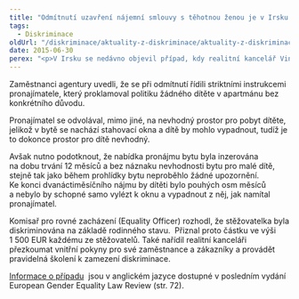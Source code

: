 ```yaml
---
title: "Odmítnutí uzavření nájemní smlouvy s těhotnou ženou je v Irsku diskriminační"
tags:
  - Diskriminace
oldUrl: "/diskriminace/aktuality-z-diskriminace/aktuality-z-diskriminace-2015/odmitnuti-uzavreni-najemni-smlouvy-s-tehotnou-zenou-je-v-irsku-diskriminacni/"
date: 2015-06-30
perex: "<p>V Irsku se nedávno objevil případ, kdy realitní kancelář Vincent Finnegan Ltd odmítla uzavřít smlouvu o nájmu bytu s těhotnou ženou a jejím manželem. Poté, co si těhotná žena prohlédla byt v Dublinu a projevila o něj zájem, obdržela dotaz, kdo se v daném bytě bude zdržovat. Žena uvedla, že ona a její manžel a do tří měsíců také jejich očekávané dítě. Smlouva s ní nakonec nebyla uzavřena.</p>"
---
```


<!-- imported from the old website -->

<p class="align-blok">Zaměstnanci agentury uvedli, že se při odmítnutí řídili striktními instrukcemi pronajímatele, který proklamoval politiku žádného dítěte v apartmánu bez konkrétního důvodu.</p><p class="align-blok">Pronajímatel se odvolával, mimo jiné, na nevhodný prostor pro pobyt dítěte, jelikož v bytě se nachází stahovací okna a dítě by mohlo vypadnout, tudíž je to dokonce prostor pro dítě nevhodný. </p><p class="align-blok">Avšak nutno podotknout, že nabídka pronájmu bytu byla inzerována na dobu trvání 12 měsíců a bez náznaku nevhodnosti bytu pro malé dítě, stejně tak jako během prohlídky bytu neproběhlo žádné upozornění. Ke konci dvanáctiměsíčního nájmu by dítěti bylo pouhých osm měsíců a nebylo by schopné samo vylézt k oknu a vypadnout z něj, jak namítal pronajímatel. </p><p class="align-blok">Komisař pro rovné zacházení (Equality Officer) rozhodl, že stěžovatelka byla diskriminována na základě rodinného stavu.  Přiznal proto částku ve výši 1 500 EUR každému ze stěžovatelů. Také nařídil realitní kanceláři přezkoumat vnitřní pokyny pro své zaměstnance a zákazníky a provádět pravidelná školení k zamezení diskriminace. </p><p class="align-blok"><a title="Otevření do nového okna" href="http://ec.europa.eu/justice/gender-equality/document/files/egelr_2014_2_final_web_en.pdf" target="_blank">Informace o případu</a> <img alt="" src="https://www.ochrance.cz/typo3/ext/od_linkdesc/icons/external.gif" class="od_linkdesc_icon_external" /> jsou v anglickém jazyce dostupné v posledním vydání  European Gender Equality Law Review (str. 72).</p>
